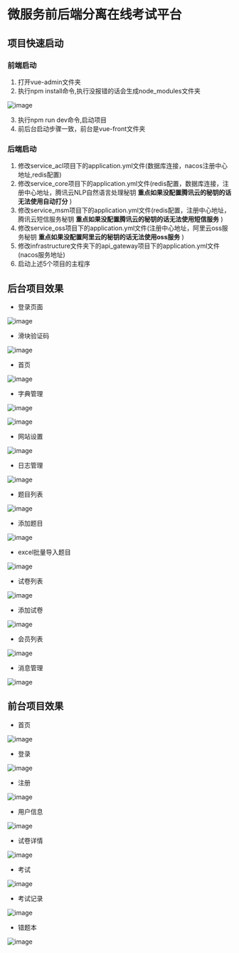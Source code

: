 # 微服务前后端分离在线考试平台
## 项目快速启动
### 前端启动
1. 打开vue-admin文件夹
2. 执行npm install命令,执行没报错的话会生成node_modules文件夹

![image](https://user-images.githubusercontent.com/46312799/154923301-08537ab3-2a2b-492f-b70e-5c4ab1111c79.png)

3. 执行npm run dev命令,启动项目
4. 前后台启动步骤一致，前台是vue-front文件夹
### 后端启动
1. 修改service_acl项目下的application.yml文件(数据库连接，nacos注册中心地址,redis配置)
2. 修改service_core项目下的application.yml文件(redis配置，数据库连接，注册中心地址，腾讯云NLP自然语言处理秘钥 **重点如果没配置腾讯云的秘钥的话无法使用自动打分** )
3. 修改service_msm项目下的application.yml文件(redis配置，注册中心地址，腾讯云短信服务秘钥 **重点如果没配置腾讯云的秘钥的话无法使用短信服务** )
4. 修改service_oss项目下的application.yml文件(注册中心地址，阿里云oss服务秘钥 **重点如果没配置阿里云的秘钥的话无法使用oss服务** )
5. 修改infrastructure文件夹下的api_gateway项目下的application.yml文件(nacos服务地址)
6. 启动上述5个项目的主程序
## 后台项目效果
- 登录页面

![image](https://user-images.githubusercontent.com/46312799/154927324-019b3d41-2eff-4397-bc6d-2324c28b340b.png)


- 滑块验证码

![image](https://user-images.githubusercontent.com/46312799/154927395-a180c425-092c-4b41-81d9-dd080d4b0cb2.png)

- 首页

![image](https://user-images.githubusercontent.com/46312799/154927814-9e4ad2c1-2aaa-47e9-8306-89601397915f.png)

- 字典管理

![image](https://user-images.githubusercontent.com/46312799/154927994-f3c1e864-5897-4f32-9f05-7df4ede57e22.png)

![image](https://user-images.githubusercontent.com/46312799/154928015-ba8728e5-d13f-472b-bb2f-d45c8f3104f9.png)


- 网站设置

![image](https://user-images.githubusercontent.com/46312799/154928097-77e1f002-d9dc-4d86-b89b-f9417a05405a.png)


- 日志管理

![image](https://user-images.githubusercontent.com/46312799/154928126-d8719e1e-c563-4995-ab97-3de2e211bb5c.png)

- 题目列表

![image](https://user-images.githubusercontent.com/46312799/154928222-a1c9fff7-6041-4837-a75c-612fb1125031.png)

- 添加题目

![image](https://user-images.githubusercontent.com/46312799/154928287-4dfc6c4a-ef5a-40c4-9882-08f3b684aeac.png)

- excel批量导入题目

![image](https://user-images.githubusercontent.com/46312799/154928337-bab40039-8c53-43f2-adcd-f266609951cc.png)


- 试卷列表

![image](https://user-images.githubusercontent.com/46312799/154928388-3cdd5885-c3bd-4994-a1e0-933aa4fa09b9.png)

- 添加试卷


![image](https://user-images.githubusercontent.com/46312799/154928425-a4d78944-81e1-4ed6-95f7-865792936aab.png)

- 会员列表

![image](https://user-images.githubusercontent.com/46312799/154928647-fae07d78-082c-43e5-b6c1-f958b0bb0805.png)

- 消息管理

![image](https://user-images.githubusercontent.com/46312799/154928688-809e8022-7a5d-49e1-be3a-8856ac8d1fe2.png)

## 前台项目效果

- 首页

![image](https://user-images.githubusercontent.com/46312799/154929529-cfec285b-b7e0-41c8-90a2-b00631744bf2.png)


- 登录

![image](https://user-images.githubusercontent.com/46312799/154929602-01e77a4b-7597-45a6-a7b3-2c0c3c464169.png)


- 注册

![image](https://user-images.githubusercontent.com/46312799/154929629-132cdb93-f5a9-4827-9662-a954bffee3e6.png)


- 用户信息

![image](https://user-images.githubusercontent.com/46312799/154929767-9960ae9e-f8b9-49ab-b4bc-77f6acc22c98.png)


- 试卷详情

![image](https://user-images.githubusercontent.com/46312799/154929719-a64d4100-556a-44e1-a6c1-b0072a8af8da.png)


- 考试

![image](https://user-images.githubusercontent.com/46312799/154929838-aee9477e-99cb-4704-8737-2d673f3749dd.png)

- 考试记录

![image](https://user-images.githubusercontent.com/46312799/154929876-4b355a47-6a06-4041-adbd-f039119a3945.png)

- 错题本

![image](https://user-images.githubusercontent.com/46312799/154929916-ee8fb711-dedf-4b42-af9f-87465958a880.png)



